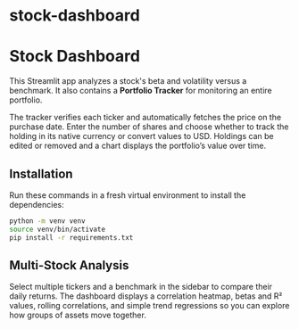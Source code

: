 # stock-dashboard
# Stock Dashboard

This Streamlit app analyzes a stock's beta and volatility versus a benchmark. It also contains a **Portfolio Tracker** for monitoring an entire portfolio.

The tracker verifies each ticker and automatically fetches the price on the purchase date. Enter the number of shares and choose whether to track the holding in its native currency or convert values to USD. Holdings can be edited or removed and a chart displays the portfolio’s value over time.

## Installation

Run these commands in a fresh virtual environment to install the dependencies:

```bash
python -m venv venv
source venv/bin/activate
pip install -r requirements.txt
```

## Multi-Stock Analysis

Select multiple tickers and a benchmark in the sidebar to compare their daily returns. The dashboard displays a correlation heatmap, betas and R² values, rolling correlations, and simple trend regressions so you can explore how groups of assets move together.
